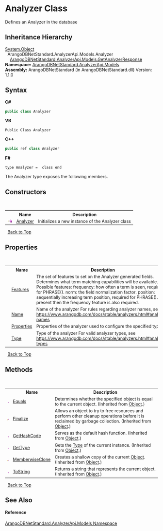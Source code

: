 # Analyzer Class
 

Defines an Analyzer in the database


## Inheritance Hierarchy
<a href="https://docs.microsoft.com/dotnet/api/system.object" target="_blank" rel="noopener noreferrer">System.Object</a><br />&nbsp;&nbsp;ArangoDBNetStandard.AnalyzerApi.Models.Analyzer<br />&nbsp;&nbsp;&nbsp;&nbsp;<a href="75bd7315-9616-297f-8499-4dc9251c3646">ArangoDBNetStandard.AnalyzerApi.Models.GetAnalyzerResponse</a><br />
**Namespace:**&nbsp;<a href="a2e54104-4ead-c0d1-eaad-3d92d56c8fb7">ArangoDBNetStandard.AnalyzerApi.Models</a><br />**Assembly:**&nbsp;ArangoDBNetStandard (in ArangoDBNetStandard.dll) Version: 1.1.0

## Syntax

**C#**<br />
``` C#
public class Analyzer
```

**VB**<br />
``` VB
Public Class Analyzer
```

**C++**<br />
``` C++
public ref class Analyzer
```

**F#**<br />
``` F#
type Analyzer =  class end
```

The Analyzer type exposes the following members.


## Constructors
&nbsp;<table><tr><th></th><th>Name</th><th>Description</th></tr><tr><td>![Public method](media/pubmethod.gif "Public method")</td><td><a href="7f9f4940-aa6b-43bd-5750-b2b379a66099">Analyzer</a></td><td>
Initializes a new instance of the Analyzer class</td></tr></table>&nbsp;
<a href="#analyzer-class">Back to Top</a>

## Properties
&nbsp;<table><tr><th></th><th>Name</th><th>Description</th></tr><tr><td>![Public property](media/pubproperty.gif "Public property")</td><td><a href="9073008d-951c-a271-5a64-7e1a69cd107a">Features</a></td><td>
The set of features to set on the Analyzer generated fields. Determines what term matching capabilities will be available. Possible features: frequency: how often a term is seen, required for PHRASE(). norm: the field normalization factor. position: sequentially increasing term position, required for PHRASE(). If present then the frequency feature is also required.</td></tr><tr><td>![Public property](media/pubproperty.gif "Public property")</td><td><a href="b28fa2f9-f2c6-dea3-00c1-3469c272d012">Name</a></td><td>
Name of the analyzer For rules regarding analyzer names, see https://www.arangodb.com/docs/stable/analyzers.html#analyzer-names</td></tr><tr><td>![Public property](media/pubproperty.gif "Public property")</td><td><a href="4b4f2207-df37-d6db-8c1b-bc76e45456a1">Properties</a></td><td>
Properties of the analyzer used to configure the specified type</td></tr><tr><td>![Public property](media/pubproperty.gif "Public property")</td><td><a href="e628b89f-3950-4700-5cad-e32ae35dffad">Type</a></td><td>
Type of the analyzer For valid analyzer types, see https://www.arangodb.com/docs/stable/analyzers.html#analyzer-types</td></tr></table>&nbsp;
<a href="#analyzer-class">Back to Top</a>

## Methods
&nbsp;<table><tr><th></th><th>Name</th><th>Description</th></tr><tr><td>![Public method](media/pubmethod.gif "Public method")</td><td><a href="https://docs.microsoft.com/dotnet/api/system.object.equals#system-object-equals(system-object)" target="_blank" rel="noopener noreferrer">Equals</a></td><td>
Determines whether the specified object is equal to the current object.
 (Inherited from <a href="https://docs.microsoft.com/dotnet/api/system.object" target="_blank" rel="noopener noreferrer">Object</a>.)</td></tr><tr><td>![Protected method](media/protmethod.gif "Protected method")</td><td><a href="https://docs.microsoft.com/dotnet/api/system.object.finalize#system-object-finalize" target="_blank" rel="noopener noreferrer">Finalize</a></td><td>
Allows an object to try to free resources and perform other cleanup operations before it is reclaimed by garbage collection.
 (Inherited from <a href="https://docs.microsoft.com/dotnet/api/system.object" target="_blank" rel="noopener noreferrer">Object</a>.)</td></tr><tr><td>![Public method](media/pubmethod.gif "Public method")</td><td><a href="https://docs.microsoft.com/dotnet/api/system.object.gethashcode#system-object-gethashcode" target="_blank" rel="noopener noreferrer">GetHashCode</a></td><td>
Serves as the default hash function.
 (Inherited from <a href="https://docs.microsoft.com/dotnet/api/system.object" target="_blank" rel="noopener noreferrer">Object</a>.)</td></tr><tr><td>![Public method](media/pubmethod.gif "Public method")</td><td><a href="https://docs.microsoft.com/dotnet/api/system.object.gettype#system-object-gettype" target="_blank" rel="noopener noreferrer">GetType</a></td><td>
Gets the <a href="https://docs.microsoft.com/dotnet/api/system.type" target="_blank" rel="noopener noreferrer">Type</a> of the current instance.
 (Inherited from <a href="https://docs.microsoft.com/dotnet/api/system.object" target="_blank" rel="noopener noreferrer">Object</a>.)</td></tr><tr><td>![Protected method](media/protmethod.gif "Protected method")</td><td><a href="https://docs.microsoft.com/dotnet/api/system.object.memberwiseclone#system-object-memberwiseclone" target="_blank" rel="noopener noreferrer">MemberwiseClone</a></td><td>
Creates a shallow copy of the current <a href="https://docs.microsoft.com/dotnet/api/system.object" target="_blank" rel="noopener noreferrer">Object</a>.
 (Inherited from <a href="https://docs.microsoft.com/dotnet/api/system.object" target="_blank" rel="noopener noreferrer">Object</a>.)</td></tr><tr><td>![Public method](media/pubmethod.gif "Public method")</td><td><a href="https://docs.microsoft.com/dotnet/api/system.object.tostring#system-object-tostring" target="_blank" rel="noopener noreferrer">ToString</a></td><td>
Returns a string that represents the current object.
 (Inherited from <a href="https://docs.microsoft.com/dotnet/api/system.object" target="_blank" rel="noopener noreferrer">Object</a>.)</td></tr></table>&nbsp;
<a href="#analyzer-class">Back to Top</a>

## See Also


#### Reference
<a href="a2e54104-4ead-c0d1-eaad-3d92d56c8fb7">ArangoDBNetStandard.AnalyzerApi.Models Namespace</a><br />